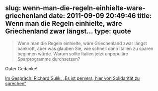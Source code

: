 slug: wenn-man-die-regeln-einhielte-ware-griechenland
date: 2011-09-09 20:49:46
title: Wenn man die Regeln einhielte, wäre Griechenland zwar längst...
type: quote
---

> Wenn man die Regeln einhielte, wäre Griechenland zwar längst bankrott, aber was glauben Sie, wie schnell dann Italien zu sparen beginnen würde. Warum sollte Italien jetzt unpopuläre Sparprogramme durchsetzen?

Guter Gedanke!

 [Im Gespräch: Richard Sulík: „Es ist pervers, hier von Solidarität zu sprechen“](http://www.faz.net/artikel/C30638/im-gespraech-richard-sulik-es-ist-pervers-hier-von-solidaritaet-zu-sprechen-30498277.html)
